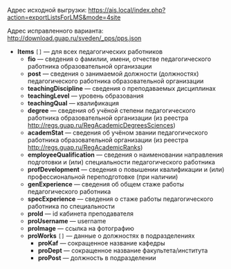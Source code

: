 Адрес исходной выгрузки: https://ais.local/index.php?action=exportListsForLMS&mode=4site

Адрес исправленного варианта: http://download.guap.ru/sveden/_pps/pps.json


- __Items__ `[]` — для всех педагогических работников
  - __fio__ — сведения о фамилии, имени, отчестве педагогического работника образовательной организации
  - __post__ — сведения о занимаемой должности (должностях) педагогического работника образовательной организации
  - __teachingDiscipline__ — сведения о преподаваемых дисциплинах
  - __teachingLevel__ — уровень образования
  - __teachingQual__ — квалификация
  - __degree__ — сведения об учёной степени педагогического работника образовательной организации (из реестра http://regs.guap.ru/RegAcademicDegreesSciences)
  - __academStat__ — сведения об учёном звании педагогического работника образовательной организации (из реестра http://regs.guap.ru/RegAcademicRanks)
  - __employeeQualification__ — сведения о наименовании направления подготовки и (или) специальности педагогического работника
  - __profDevelopment__ — сведения о повышении квалификации и (или) профессиональной переподготовке (при наличии)
  - __genExperience__ — сведения об общем стаже работы педагогического работника
  - __specExperience__ — сведения о стаже работы педагогического работника по специальности
  - __proId__ — id кабинета преподавателя
  - __proUsername__ — username
  - __proImage__ — ссылка на фотографию
  - __proWorks__ `[]` — данные о должностях в подразделениях  
    - __proKaf__ — сокращенное название кафедры
    - __proDept__ — сокращенное название факультета/института
    - __proPost__ — должность в подразделении
    
